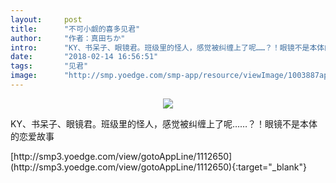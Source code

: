 ```yaml
---
layout:     post
title:      "不可小觑的喜多见君"
author:     "作者：真田ちか"
intro:      "KY、书呆子、眼镜君。班级里的怪人，感觉被纠缠上了呢……？！眼镜不是本体的恋爱故事"
date:       "2018-02-14 16:56:51"
tags:       "见君"
image:      "http://smp.yoedge.com/smp-app/resource/viewImage/1003887appline.png"
---
```

<div style="text-align: center">
<p><img src="http://smp.yoedge.com/smp-app/resource/viewImage/1003887appline.png"/></p>
</div>
<p class="post-meta">
<span>KY、书呆子、眼镜君。班级里的怪人，感觉被纠缠上了呢……？！眼镜不是本体的恋爱故事</span>
</p>
[http://smp3.yoedge.com/view/gotoAppLine/1112650](http://smp3.yoedge.com/view/gotoAppLine/1112650){:target="_blank"}


